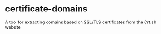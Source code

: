 # certificate-domains
A tool for extracting domains based on SSL/TLS certificates from the Crt.sh website
